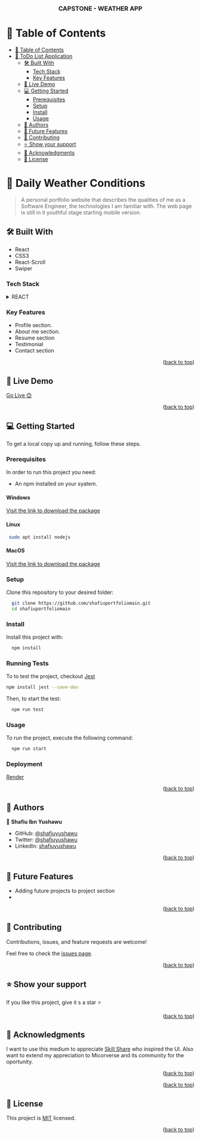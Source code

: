 <a name="readme-top"></a>

<div align="center">
  <!-- You are encouraged to replace this logo with your own! Otherwise you can also remove it. -->
  <br/>

  <h3><b>CAPSTONE - WEATHER APP</b></h3>

</div>

<!-- TABLE OF CONTENTS -->

# 📗 Table of Contents

- [📗 Table of Contents](#-table-of-contents)
- [📖 ToDo List Application ](#-todo-list-application-)
  - [🛠 Built With ](#-built-with-)
    - [Tech Stack ](#tech-stack-)
    - [Key Features ](#key-features-)
  - [🚀 Live Demo ](#-live-demo-)
  - [💻 Getting Started ](#-getting-started-)
    - [Prerequisites](#prerequisites)
    - [Setup](#setup)
    - [Install](#install)
    - [Usage](#usage)
  - [👥 Authors ](#-authors-)
  - [🔭 Future Features ](#-future-features-)
  - [🤝 Contributing ](#-contributing-)
  - [⭐️ Show your support ](#️-show-your-support-)
  - [🙏 Acknowledgments ](#-acknowledgments-)
  - [📝 License ](#-license-)

<!-- PROJECT DESCRIPTION -->

# 📖 Daily Weather Conditions <a name="todo-list"></a>

> A personal portfolio website that describes the qualities of me as a Software Engineer, the technologies I am familiar with. The web page is still in it youthful stage starting mobile version.

## 🛠 Built With <a name="built-with"></a>

- React
- CSS3
- React-Scroll
- Swiper

### Tech Stack <a name="tech-stack"></a>

<details>
  <summary>REACT</summary>
  <ul>
  </ul>
   <li><a href=""></a></li>
</details>

### Key Features <a name="key-features"></a>
- Profile section.
- About me section.
- Resume section
- Testimonial
- Contact section
<p align="right">(<a href="#readme-top">back to top</a>)</p>

## 🚀 Live Demo <a name="live-demo"></a>

[Go Live 😊](https://shafiuportfoliomain-5nx3k2qz4-ibnsco.vercel.app/)

<p align="right">(<a href="#readme-top">back to top</a>)</p>

## 💻 Getting Started <a name="getting-started"></a>

To get a local copy up and running, follow these steps.

### Prerequisites

In order to run this project you need:

- An npm installed on your syatem.

#### Windows

[Visit the link to download the package](https://nodejs.org/dist/v18.15.0/node-v18.15.0-x86.msi)

#### Linux

```sh
 sudo apt install nodejs
```

#### MacOS

[Visit the link to download the package](https://nodejs.org/dist/v18.15.0/node-v18.15.0.pkg)

### Setup

Clone this repository to your desired folder:

```sh
  git clone https://github.com/shafiuportfoliomain.git 
  cd shafiuportfoliomain
```

### Install

Install this project with:

```sh
  npm install
```

### Running Tests

To to test the project, checkout [Jest](https://jestjs.io/)

```sh
npm install jest --save-dev
```

Then, to start the test:

```sh
  npm run test
```

### Usage

To run the project, execute the following command:

```sh
  npm run start
```

### Deployment

[Render](https://weather-app-r266.onrender.com/)

<p align="right">(<a href="#readme-top">back to top</a>)</p>

<!-- AUTHORS -->

## 👥 Authors <a name="authors"></a>

👤 **Shafiu Ibn   Yushawu**

- GitHub: [@shafiuyushawu](https://github.com/shafiuyushawu)
- Twitter: [@shafiuyushawu](https://twitter.com/shafiuyushawu)
- LinkedIn: [shafiuyushawu](https://www.linkedin.com/in/shafiuyushawu/)

<p align="right">(<a href="#readme-top">back to top</a>)</p>

## 🔭 Future Features <a name="future-features"></a>

- Adding future projects to project section
- 


<p align="right">(<a href="#readme-top">back to top</a>)</p>

<!-- CONTRIBUTING -->

## 🤝 Contributing <a name="contributing"></a>

Contributions, issues, and feature requests are welcome!

Feel free to check the [issues page](https://github.com/shafiuyushawu/shafiuportfoliomain/issues/).

<p align="right">(<a href="#readme-top">back to top</a>)</p>

<!-- SUPPORT -->

## ⭐️ Show your support <a name="support"></a>

If you like this project, give it s a star :star:

<p align="right">(<a href="#readme-top">back to top</a>)</p>
 
<!-- ACKNOWLEDGEMENTS -->

## 🙏 Acknowledgments <a name="acknowledgements"></a>

I want to use this medium to appreciate [Skill Share](https://www.skillshare.com/en/) who inspired the UI. Also want to extend my appreciation to Micorverse and its community for the oportunity.

<p align="right">(<a href="#readme-top">back to top</a>)</p>

<!-- FAQ (optional) -->

<p align="right">(<a href="#readme-top">back to top</a>)</p>

<!-- LICENSE -->

## 📝 License <a name="license"></a>

This project is [MIT](./LICENSE) licensed.

<p align="right">(<a href="#readme-top">back to top</a>)</p>
